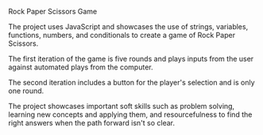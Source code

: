 Rock Paper Scissors Game

The project uses JavaScript and showcases the use of strings, variables, functions, numbers, and conditionals to create a game of Rock Paper Scissors. 

The first iteration of the game is five rounds and plays inputs from the user against automated plays from the computer.

The second iteration includes a button for the player's selection and is only one round.


The project showcases important soft skills such as problem solving, learning new concepts and applying them, and resourcefulness to find the right answers when the path forward isn't so clear.





